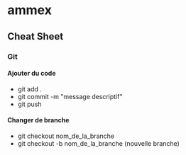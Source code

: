 # ammex

## Cheat Sheet


### Git

#### Ajouter du code
- git add .
- git commit -m "message descriptif"
- git push

#### Changer de branche
- git checkout nom_de_la_branche
- git checkout -b nom_de_la_branche (nouvelle branche)
